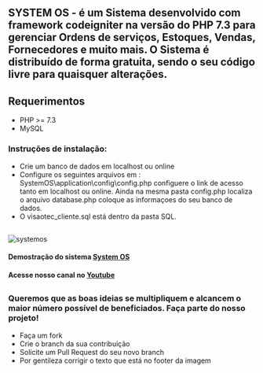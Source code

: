 ## SYSTEM OS - é um  Sistema desenvolvido com framework codeigniter na versão do PHP 7.3 para gerenciar  Ordens de serviços, Estoques, Vendas, Fornecedores e muito mais. O Sistema é distribuído de forma gratuita, sendo o seu código livre para quaisquer alterações. 
## Requerimentos
* PHP >= 7.3
* MySQL

### Instruções de instalação:
* Crie um banco de dados em localhost ou online
* Configure os seguintes arquivos em : SystemOS\application\config\config.php
 configuere o  link de acesso tanto em localhost ou online.
 Ainda na mesma pasta config.php localiza o arquivo database.php coloque as informaçoes do seu banco de dados.
* O visaotec_cliente.sql  está dentro da pasta SQL.
  ##

![systemos](https://github.com/visaotec/SystemOS/blob/main/systemos.PNG)

#### Demostração do sistema [System OS](https://youtu.be/oIEcnryowpA)
#### Acesse nosso canal no [Youtube](https://www.youtube.com/channel/UCrQgt3TC4XIX9jxLkiENBRA)
##
### Queremos que as boas ideias se multipliquem e alcancem o maior número possível de beneficiados. Faça parte do nosso projeto!  
* Faça um fork
* Crie o branch da sua contribuição
* Solicite um Pull Request do seu novo branch
* Por gentileza corrigir o texto que está no footer da imagem
